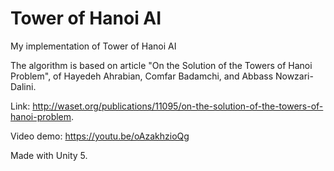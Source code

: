 # Tower of Hanoi AI
My implementation of Tower of Hanoi AI

The algorithm is based on article "On the Solution of the Towers of Hanoi Problem", of Hayedeh Ahrabian, Comfar Badamchi, and Abbass Nowzari-Dalini.

Link: http://waset.org/publications/11095/on-the-solution-of-the-towers-of-hanoi-problem.

Video demo: https://youtu.be/oAzakhzioQg

Made with Unity 5.
